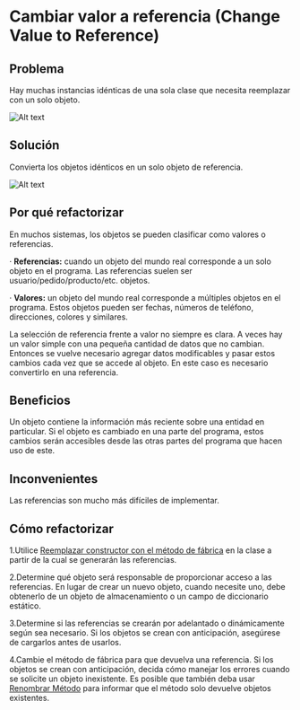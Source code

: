 # Cambiar valor a referencia (Change Value to Reference)

## Problema

Hay muchas instancias idénticas de una sola clase que necesita reemplazar con un solo objeto.

![Alt text](https://refactoring.guru/images/refactoring/diagrams/Change%20Value%20to%20Reference%20-%20Before.png?id%3Db2e65e5bb87366e8195bab6933c15250)


## Solución

Convierta los objetos idénticos en un solo objeto de referencia.

![Alt text](https://refactoring.guru/images/refactoring/diagrams/Change%20Value%20to%20Reference%20-%20After.png?id%3D20d3bdea32264097859011bacb4ff19f)

## Por qué refactorizar

En muchos sistemas, los objetos se pueden clasificar como valores o referencias.

· **Referencias:** cuando un objeto del mundo real corresponde a un solo objeto en el programa. Las referencias suelen ser usuario/pedido/producto/etc. objetos.

· **Valores:** un objeto del mundo real corresponde a múltiples objetos en el programa. Estos objetos pueden ser fechas, números de teléfono, direcciones, colores y similares.

La selección de referencia frente a valor no siempre es clara. A veces hay un valor simple con una pequeña cantidad de datos que no cambian. Entonces se vuelve necesario agregar datos modificables y pasar estos cambios cada vez que se accede al objeto. En este caso es necesario convertirlo en una referencia.

## Beneficios

Un objeto contiene la información más reciente sobre una entidad en particular. Si el objeto es cambiado en una parte del programa, estos cambios serán accesibles desde las otras partes del programa que hacen uso de este.

## Inconvenientes

Las referencias son mucho más difíciles de implementar.

## Cómo refactorizar

1.Utilice [Reemplazar constructor con el método de fábrica](./ReplaceConstructorWithFactoryMethod.md) en la clase a partir de la cual se generarán las referencias.

2.Determine qué objeto será responsable de proporcionar acceso a las referencias. En lugar de crear un nuevo objeto, cuando necesite uno, debe obtenerlo de un objeto de almacenamiento o un campo de diccionario estático.

3.Determine si las referencias se crearán por adelantado o dinámicamente según sea necesario. Si los objetos se crean con anticipación, asegúrese de cargarlos antes de usarlos.

4.Cambie el método de fábrica para que devuelva una referencia. Si los objetos se crean con anticipación, decida cómo manejar los errores cuando se solicite un objeto inexistente. Es posible que también deba usar [Renombrar Método](
./RenameMethod.md) para informar que el método solo devuelve objetos existentes.